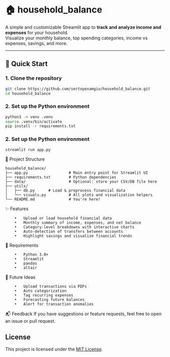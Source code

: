 # 🏠 household_balance

A simple and customizable Streamlit app to **track and analyze income and expenses** for your household.  
Visualize your monthly balance, top spending categories, income vs expenses, savings, and more.

---

## 🚀 Quick Start

### 1. Clone the repository

```bash
git clone https://github.com/sertopexamgio/household_balance.git
cd household_balance
```

### 2. Set up the Python environment
```bash
python3 -m venv .venv
source .venv/bin/activate
pip install -r requirements.txt
```

### 2. Set up the Python environment
```bash
streamlit run app.py
```


📂 Project Structure
```
household_balance/
├── app.py                  # Main entry point for Streamlit UI
├── requirements.txt        # Python dependencies
├── data/                   # Optional: store your CSV/DB file here
├── utils/
│   ├── db.py      # Load & preprocess financial data
│   └── visuals.py          # All plots and visualization helpers
└── README.md               # You're here!
```

✨ Features
```
	•	Upload or load household financial data
	•	Monthly summary of income, expenses, and net balance
	•	Category-level breakdowns with interactive charts
	•	Auto-detection of transfers between accounts
	•	Highlight savings and visualize financial trends
```

📝 Requirements
```
	•	Python 3.8+
	•	Streamlit
	•	pandas
	•	altair
```

📌 Future Ideas
```
    •	Upload transactions via PDFs
    •	Auto categorization
	•	Tag recurring expenses
	•	Forecasting future balances
    •	Alert for transaction anomalies
```

📬 Feedback
If you have suggestions or feature requests, feel free to open an issue or pull request.


## License

This project is licensed under the [MIT License](LICENSE).
